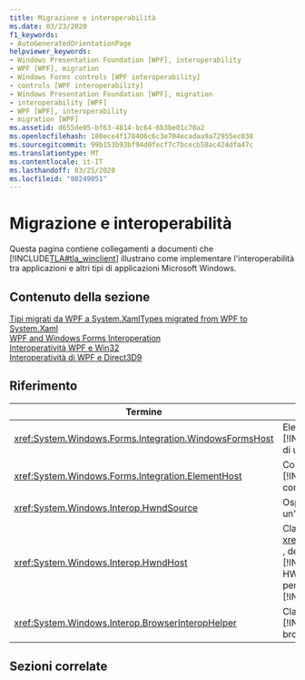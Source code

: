 ```yaml
---
title: Migrazione e interoperabilità
ms.date: 03/23/2020
f1_keywords:
- AutoGeneratedOrientationPage
helpviewer_keywords:
- Windows Presentation Foundation [WPF], interoperability
- WPF [WPF], migration
- Windows Forms controls [WPF interoperability]
- controls [WPF interoperability]
- Windows Presentation Foundation [WPF], migration
- interoperability [WPF]
- WPF [WPF], interoperability
- migration [WPF]
ms.assetid: d655de05-bf63-4814-bc64-6b3be01c70a2
ms.openlocfilehash: 180ece4f178406c6c3e704ecadaa9a72955ec038
ms.sourcegitcommit: 99b153b93bf94d0fecf7c7bcecb58ac424dfa47c
ms.translationtype: MT
ms.contentlocale: it-IT
ms.lasthandoff: 03/25/2020
ms.locfileid: "80249051"
---
```

# <a name="migration-and-interoperability"></a>Migrazione e interoperabilità

Questa pagina contiene collegamenti a documenti che [!INCLUDE[TLA#tla_winclient](../../../../includes/tlasharptla-winclient-md.md)] illustrano come implementare l'interoperabilità tra applicazioni e altri tipi di applicazioni Microsoft Windows.

## <a name="in-this-section"></a>Contenuto della sezione

[Tipi migrati da WPF a System.XamlTypes migrated from WPF to System.Xaml](types-migrated-from-wpf-to-system.md)\
[WPF and Windows Forms Interoperation](wpf-and-windows-forms-interoperation.md)\
[Interoperatività WPF e Win32](wpf-and-win32-interoperation.md)\
[Interoperatività di WPF e Direct3D9](wpf-and-direct3d9-interoperation.md)

## <a name="reference"></a>Riferimento

| Termine                                                     | Definizione                                                                                                                                                                                                                                                                                                                                                                                                  |
|----------------------------------------------------------|-------------------------------------------------------------------------------------------------------------------------------------------------------------------------------------------------------------------------------------------------------------------------------------------------------------------------------------------------------------------------------------------------------------|
| <xref:System.Windows.Forms.Integration.WindowsFormsHost> | Elemento che è possibile utilizzare per ospitare un controllo [!INCLUDE[TLA2#tla_winclient](../../../../includes/tla2sharptla-winclient-md.md)] Windows Form come elemento di una pagina.                                                                                                                                                                                                                                      |
| <xref:System.Windows.Forms.Integration.ElementHost>      | Controllo Windows Form che è possibile [!INCLUDE[TLA#tla_winclient](../../../../includes/tlasharptla-winclient-md.md)] utilizzare per ospitare un controllo.                                                                                                                                                                                                                                                                 |
| <xref:System.Windows.Interop.HwndSource>                 | Ospita [!INCLUDE[TLA2#tla_winclient](../../../../includes/tla2sharptla-winclient-md.md)] un'area all'interno di un'applicazione Win32.                                                                                                                                                                                                                                                                                |
| <xref:System.Windows.Interop.HwndHost>                   | Classe base <xref:System.Windows.Forms.Integration.WindowsFormsHost>per , definisce alcune funzionalità di base utilizzate da [!INCLUDE[TLA2#tla_winclient](../../../../includes/tla2sharptla-winclient-md.md)] tutte le tecnologie basate su HWND quando sono ospitate da un'applicazione. Sottoclasse per ospitare una finestra Win32 all'interno di un'applicazione. [!INCLUDE[TLA2#tla_winclient](../../../../includes/tla2sharptla-winclient-md.md)] |
| <xref:System.Windows.Interop.BrowserInteropHelper>       | Classe helper per la segnalazione delle [!INCLUDE[TLA2#tla_winclient](../../../../includes/tla2sharptla-winclient-md.md)] condizioni dell'ambiente browser per un'applicazione ospitata da un browser.                                                                                                                                                                                                         |

## <a name="related-sections"></a>Sezioni correlate

